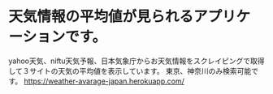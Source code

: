 # 天気情報の平均値が見られるアプリケーションです。
yahoo天気、niftu天気予報、日本気象庁からお天気情報をスクレイピングで取得して３サイトの天気の平均値を表示しています。
東京、神奈川のみ検索可能です。
https://weather-avarage-japan.herokuapp.com/
